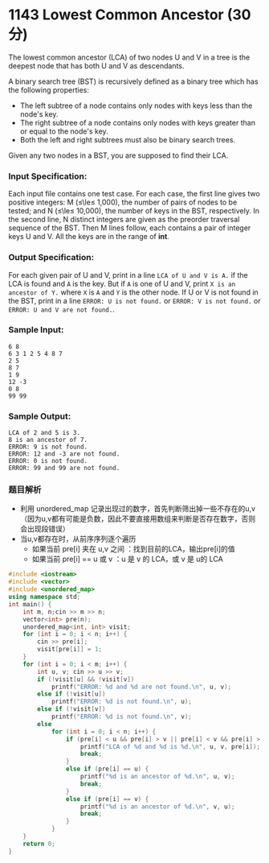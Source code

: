 # 1143 Lowest Common Ancestor (30 分)

The lowest common ancestor (LCA) of two nodes U and V in a tree is the deepest node that has both U and V as descendants.

A binary search tree (BST) is recursively defined as a binary tree which has the following properties:

*   The left subtree of a node contains only nodes with keys less than the node's key.
*   The right subtree of a node contains only nodes with keys greater than or equal to the node's key.
*   Both the left and right subtrees must also be binary search trees.

Given any two nodes in a BST, you are supposed to find their LCA.

### Input Specification:

Each input file contains one test case. For each case, the first line gives two positive integers: M (≤\\le≤ 1,000), the number of pairs of nodes to be tested; and N (≤\\le≤ 10,000), the number of keys in the BST, respectively. In the second line, N distinct integers are given as the preorder traversal sequence of the BST. Then M lines follow, each contains a pair of integer keys U and V. All the keys are in the range of **int**.

### Output Specification:

For each given pair of U and V, print in a line `LCA of U and V is A.` if the LCA is found and `A` is the key. But if `A` is one of U and V, print `X is an ancestor of Y.` where `X` is `A` and `Y` is the other node. If U or V is not found in the BST, print in a line `ERROR: U is not found.` or `ERROR: V is not found.` or `ERROR: U and V are not found.`.

### Sample Input:

    6 8
    6 3 1 2 5 4 8 7
    2 5
    8 7
    1 9
    12 -3
    0 8
    99 99
    

### Sample Output:

    LCA of 2 and 5 is 3.
    8 is an ancestor of 7.
    ERROR: 9 is not found.
    ERROR: 12 and -3 are not found.
    ERROR: 0 is not found.
    ERROR: 99 and 99 are not found.

### 题目解析

* 利用 unordered_map 记录出现过的数字，首先判断筛出掉一些不存在的u,v（因为u,v都有可能是负数，因此不要直接用数组来判断是否存在数字，否则会出现段错误）
* 当u,v都存在时，从前序序列逐个遍历
  * 如果当前  pre[i] 夹在 u,v 之间 ：找到目前的LCA，输出pre[i]的值
  * 如果当前  pre[i] == u 或 v ：u 是 v 的 LCA，或 v 是 u的 LCA

```C++
#include <iostream>
#include <vector>
#include <unordered_map>
using namespace std;
int main() {
	int m, n;cin >> m >> n;
	vector<int> pre(n);
	unordered_map<int, int> visit;
	for (int i = 0; i < n; i++) {
		cin >> pre[i];
		visit[pre[i]] = 1;
	}
	for (int i = 0; i < m; i++) {
		int u, v; cin >> u >> v;
		if (!visit[u] && !visit[v])
			printf("ERROR: %d and %d are not found.\n", u, v);
		else if (!visit[u])
			printf("ERROR: %d is not found.\n", u);
		else if (!visit[v])
			printf("ERROR: %d is not found.\n", v);
		else
			for (int i = 0; i < n; i++) {
				if (pre[i] < u && pre[i] > v || pre[i] < v && pre[i] > u) {
					printf("LCA of %d and %d is %d.\n", u, v, pre[i]);
					break;
				}
				else if (pre[i] == u) {
					printf("%d is an ancestor of %d.\n", u, v);
					break;
				}
				else if (pre[i] == v) {
					printf("%d is an ancestor of %d.\n", v, u);
					break;
				}
			}
	}
	return 0;
}
```